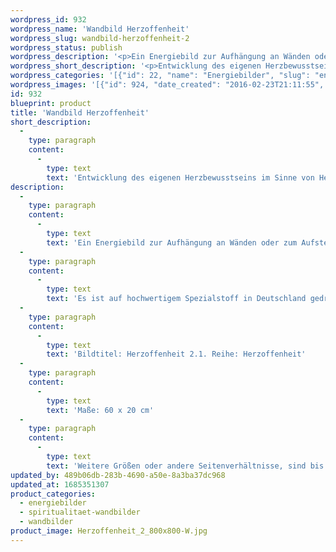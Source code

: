 ```yaml
---
wordpress_id: 932
wordpress_name: 'Wandbild Herzoffenheit'
wordpress_slug: wandbild-herzoffenheit-2
wordpress_status: publish
wordpress_description: '<p>Ein Energiebild zur Aufhängung an Wänden oder zum Aufstellen im Raum mit einem aktivierbaren Informationsfeld zu: Herzoffenheit - Christusbewusstsein - Liebe: Entwicklung des eigenen Herzbewusstseins im Sinne von Herzoffenheit für sich und für andere. Verbindung mit übergeordeter Christusenergie und ihre Integration entsprechend der eigenen Persönlichkeit.</p><p>Es ist auf hochwertigem Spezialstoff in Deutschland gedruckt und sorgfältig in Handarbeit auf Holzkeilrahmen aufgezogen. Laut Herstellerangaben ist der farbintensive Druck 70 Jahre lichtecht, waschbar und in einem umweltorientierten Verfahren hergestellt. Der Oberstoff ist mit einer Spezialbeschichtung unterfüttert, so dass, bei Aufhängung an der Wand, der rückseitige Holzrahmen auch bei hellen Farben unsichtbar ist.</p><p>Bildtitel: Herzoffenheit 2.1. Reihe: Herzoffenheit</p><p>Maße: 60 x 20 cm</p><p>Weitere Größen oder andere Seitenverhältnisse, sind bis 200 cm individuell für Sie innerhalb weniger Tage herstellbar. Bitte kontaktieren Sie uns hierfür unter <a href="mailto:info@elvedenverlag.de">info@elvedenverlag.de</a>.e</p><p><a href="https://my.feenbaum.de/anwendung-energie-wandbilder/">Anwendungshinweise</a>      <a href="https://my.feenbaum.de/produktinformation-wandbilder/">Produktinformationen</a></p>'
wordpress_short_description: '<p>Entwicklung des eigenen Herzbewusstseins im Sinne von Herzoffenheit für sich und für andere</p>'
wordpress_categories: '[{"id": 22, "name": "Energiebilder", "slug": "energiebilder"}, {"id": 42, "name": "Spiritualit\u00e4t", "slug": "spiritualitaet-wandbilder"}, {"id": 24, "name": "Wandbilder", "slug": "wandbilder"}]'
wordpress_images: '[{"id": 924, "date_created": "2016-02-23T21:11:55", "date_created_gmt": "2016-02-23T19:11:55", "date_modified": "2016-02-23T21:11:55", "date_modified_gmt": "2016-02-23T19:11:55", "src": "https://my.feenbaum.de/wp-content/uploads/2016/02/Herzoffenheit_2_800x800-W.jpg", "name": "Herzoffenheit_2_800x800-W", "alt": ""}]'
id: 932
blueprint: product
title: 'Wandbild Herzoffenheit'
short_description:
  -
    type: paragraph
    content:
      -
        type: text
        text: 'Entwicklung des eigenen Herzbewusstseins im Sinne von Herzoffenheit für sich und für andere'
description:
  -
    type: paragraph
    content:
      -
        type: text
        text: 'Ein Energiebild zur Aufhängung an Wänden oder zum Aufstellen im Raum mit einem aktivierbaren Informationsfeld zu: Herzoffenheit - Christusbewusstsein - Liebe: Entwicklung des eigenen Herzbewusstseins im Sinne von Herzoffenheit für sich und für andere. Verbindung mit übergeordeter Christusenergie und ihre Integration entsprechend der eigenen Persönlichkeit.'
  -
    type: paragraph
    content:
      -
        type: text
        text: 'Es ist auf hochwertigem Spezialstoff in Deutschland gedruckt und sorgfältig in Handarbeit auf Holzkeilrahmen aufgezogen. Laut Herstellerangaben ist der farbintensive Druck 70 Jahre lichtecht, waschbar und in einem umweltorientierten Verfahren hergestellt. Der Oberstoff ist mit einer Spezialbeschichtung unterfüttert, so dass, bei Aufhängung an der Wand, der rückseitige Holzrahmen auch bei hellen Farben unsichtbar ist.'
  -
    type: paragraph
    content:
      -
        type: text
        text: 'Bildtitel: Herzoffenheit 2.1. Reihe: Herzoffenheit'
  -
    type: paragraph
    content:
      -
        type: text
        text: 'Maße: 60 x 20 cm'
  -
    type: paragraph
    content:
      -
        type: text
        text: 'Weitere Größen oder andere Seitenverhältnisse, sind bis 200 cm individuell für Sie innerhalb weniger Tage herstellbar. Bitte kontaktieren Sie uns hierfür unter info@elvedenverlag.de.e'
updated_by: 489b06db-283b-4690-a50e-8a3ba37dc968
updated_at: 1685351307
product_categories:
  - energiebilder
  - spiritualitaet-wandbilder
  - wandbilder
product_image: Herzoffenheit_2_800x800-W.jpg
---
```

